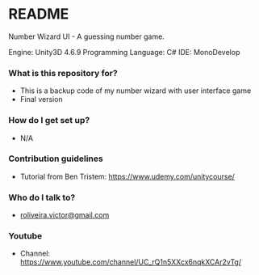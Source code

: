 # README #

Number Wizard UI - A guessing number game.

Engine: Unity3D 4.6.9 
Programming Language: C# 
IDE: MonoDevelop

### What is this repository for? ###

   * This is a backup code of my number wizard with user interface game
   * Final version

### How do I get set up? ###

   * N/A

### Contribution guidelines ###

   * Tutorial from Ben Tristem: https://www.udemy.com/unitycourse/

### Who do I talk to? ###

   * roliveira.victor@gmail.com

### Youtube ###

   * Channel: https://www.youtube.com/channel/UC_rQ1n5XXcx6nqkXCAr2vTg/